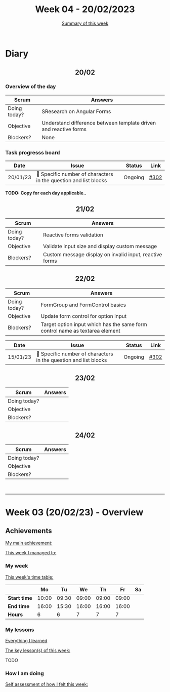 


<!-- 
  Welcome to your weekly agenda.
  In this agenda, you will note down day to day progress.
-->

<h1 align="center">Week 04 - 20/02/2023</h1>

<p align="center"><a href="#summary">Summary of this week</a></p>

<br/>

<!-- 
  -- SECTION: OVERVIEW
  -- For each day, fill out your diary
  -->

<h1>Diary</h1>

<h2 align="center">20/02</h2>

### Overview of the day

<!-- Fill out the daily scrum table 
  -- Doing today? - What are you working on today?
  -- Objective?   - What do you hope to achieve today?
  -- Blockers?    - Any blockers? Anywhere you need help?
-->

| Scrum	       | Answers 	| 
|----------	   |-------	  |
| Doing today? | SResearch on Angular Forms |
| Objective    | Understand difference between template driven and reactive forms |
| Blockers?    | None |

### Task progresss board

<!-- List all the tasks and bounties in progress this week -->

| Date     	| Issue 	| Status 	| Link 	|
|----------	|-------	|--------	|------	|
| 20/01/23 	| 🏇 Specific number of characters in the question and list blocks | Ongoing | [#302](https://github.com/italanta/elewa/issues/302) |

**TODO: Copy for each day applicable..**

<h2 align="center">21/02</h2>

| Scrum	       | Answers 	| 
|----------	   |-------	  |
| Doing today? | Reactive forms validation |
| Objective    | Validate input size and display custom message |
| Blockers?    | Custom message display on invalid input, reactive forms |

<h2 align="center">22/02</h2>

| Scrum	       | Answers 	| 
|----------	   |-------	  |
| Doing today? | FormGroup and FormControl basics |
| Objective    | Update form control for option input |
| Blockers?    | Target option input which has the same form control name as textarea element |

| Date     	| Issue 	| Status 	| Link 	|
|----------	|-------	|--------	|------	|
| 15/01/23 	| 🏇 Specific number of characters in the question and list blocks | Ongoing | [#302](https://github.com/italanta/elewa/issues/302) |

<h2 align="center">23/02</h2>

| Scrum	       | Answers 	| 
|----------	   |-------	  |
| Doing today? |  |
| Objective    | |
| Blockers?    |  |

<h2 align="center">24/02</h2>

| Scrum	       | Answers 	| 
|----------	   |-------	  |
| Doing today? |  |
| Objective    |  |
| Blockers?    |  |


<br/>

<hr id="summary" />
<!-- Fill this section at the end of each week, -->

# Week 03 (20/02/23) - Overview

<!-- What was your main achievement -->
<h2>Achievements</h2>

<u>My main achievement:</u>

<!-- Write the achievement you are most proud off in one line! -->

<!-- List all your achievement -->
<u>This week I managed to:</u>


### My week
<!-- Keep track of your time table daily -->
<u>This week's time table:</u>

|                | Mo | Tu 	| We 	| Th    | Fr | Sa |
|---             |---	|---	|---  |---    |--- |--- |
| **Start time** | 10:00 | 09:30 | 09:00 | 09:00 | 09:00 |  |
| **End time**	 | 16:00 | 15:30 | 16:00 | 16:00 | 16:00 |  |
| **Hours**	     | 6 | 6 | 7   | 7  | 7  |   |


### My lessons
<!-- What did I learn? -->
<u>Everything I learned</u>


<u>The key lesson(s) of this week:</u>

TODO

### How I am doing
<!-- How did you feel? -->
<u>Self assessment of how I felt this week:</u>
